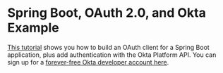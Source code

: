 # Spring Boot, OAuth 2.0, and Okta Example

[This tutorial](http://developer.okta.com/blog/2017/03/21/spring-boot-oauth) shows you how to build an OAuth client for a Spring Boot application, plus add authentication with the Okta Platform API. You can sign up for a [forever-free Okta developer account here](https://www.okta.com/developer/signup/).
